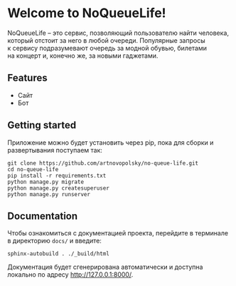 # Welcome to NoQueueLife!

NoQueueLife – это сервис, позволяющий пользователю найти человека, который отстоит за него в любой очереди. Популярные запросы к сервису подразумевают очередь за модной обувью, билетами на концерт и, конечно же, за новыми гаджетами.


## Features

* Сайт
* Бот 

## Getting started

Приложение можно будет установить через pip, пока для сборки и развертывания поступаем так:

```
git clone https://github.com/artnovopolsky/no-queue-life.git
cd no-queue-life
pip install -r requirements.txt
python manage.py migrate
python manage.py createsuperuser
python manage.py runserver
```

## Documentation

Чтобы ознакомиться с документацией проекта, перейдите в терминале в директорию `docs/` и введите:

```
sphinx-autobuild . ./_build/html
```

Документация будет сгенерирована автоматически и доступна локально по адресу http://127.0.0.1:8000/.
